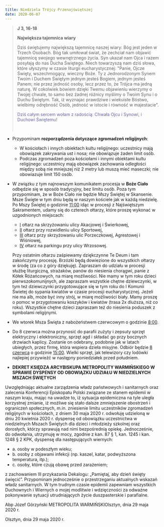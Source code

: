 ```yaml
---
title: Niedziela Trójcy Przenajświętszej
date: 2020-06-07
---
```


> **J 3, 16-18**
>
> **Największa tajemnica wiary**
>
> Dziś świętujemy największą tajemnicę naszej wiary: Bóg jest jeden w Trzech Osobach. Bóg tak umiłował świat, że zechciał nam objawić tajemnicę swojego wewnętrznego życia. Syn ukazał nam Ojca i razem posyłają do nas Ducha Świętego. Niech towarzyszą nam dziś słowa, które ułyszymy w czasie liturgii eucharystycznej: "Panie, Ojcze Święty, wszechmogący, wieczny Boże. Ty z Jednorodzonym Synem Twoim i Duchem Świętym jednym jesteś Bogiem, jednym jesteś Panem; nie przez jedność osoby, lecz przez to, że Trójca ma jedną naturę. W cokolwiek bowiem dzięki Twemu objawieniu wierzymy o Twojej chwale, to samo bez żadnej różnicy myślimy o Twoim Synu i o Duchu Świętym. Tak, iż wyznajac prawdziwe i wiekuiste Bóstwo, wielbimy odrębność Osób, jedność w istocie i równość w majestacie".
>
> <span style="color: #666699;">Dziś całym sercem wołam z radością: Chwała Ojcu i Synowi, i Duchowi Świętemu! </span>
>
> &nbsp;

- Przypominam **rozporządzenia dotyczące zgromadzeń religijnych**:
  - W kościołach i innych obiektach kultu religijnego: uczestnicy mają obowiązek zakrywania ust i nosa; nie obowiązuje żaden limit osób.
  - Podczas zgromadzeń poza kościołami i innymi obiektami kultu religijnego: uczestnicy mają obowiązek zachowania odległości między sobą nie mniejszej niż 2 metry lub muszą mieć maseczki; nie obowiazuje limit 150 osób.
- W związku z tym najnowszym komunikatem procesja w **Boże Ciało** odbędzie się w sposób tradycyjny, bez limitu osób. Poza tym przypominam, że w Boże Ciało nie będzie Mszy Świętej w Skansenie. Msze Święte w tym dniu będą w naszym kościele jak w każdą niedzielę. Po Mszy Świętej o godzinie <u>11:00</u> idąc w procesji z Najświętszym Sakramentem, udamy się do czterech ołtarzy, które proszę wykonać w uzgodnionych miejscach:
  - <u>I</u> ołtarz na skrzyżowaniu ulicy Akacjowej i Świerkowej,
  - <u>II</u> ołtarz przy rozwidleniu ulicy Sportowej,
  - <u>III</u> ołtarz przy skrzyżowaniu ulic Porzeczkowej, Agrestowej i Wiśniowej,
  - <u>IV</u> ołtarz na parkingu przy ulicy Wrzosowej.

  Przy ostatnim ołtarzu zaśpiewamy dziękczynne Te Deum i tam zakończymy procesję. Brzózki będą dowiezione do wszystkich ołtarzy w środę (za co z góry dziękuję). Zapraszam do udziału w procesji służbę liturgiczną, strażaków, panów do niesienia chorągwi, panie z Kółek Różańcowych, na miarę możliwości. Nie mamy w tym roku dzieci pierwszokomunijnych, ale zapraszam wszystkie chętne dziewczynki, w tym też dziewczynki przygotowujące się w tym roku do I Komunii Świetej do sypania kwiatów w czasie procesji eucharystycznej. Jeżeli nie ma alb, może być inny strój, w miarę możliwości biały. Mamy proszę o pomoc w przygotowaniu koszyków i kwiatów (trasa 2x dluższa, niż co roku). Wszystkie chętne dzieci zapraszam też do niesienia poduszek z symbolami religijnymi.

- We wtorek Msza Święta z nabożeństwem czerwcowym o godzinie <u>8:00</u>.
- Do 8 czerwca można przynosić do parafii zużyty i zepsuty sprzęt elektryczny i elektroniczny, sprzęt agd i składać go przy bocznych drzwiach kaplicy. Zostanie on odebrany, podobnie jak w latach ubiegłych, przez firmę, która wspiera dzieła misyjne. Odbiór będzie <u>8 czerwca</u> o godzinie <u>15:00</u>. Wielki sprzęt, jak telewizory czy lodówki najlepiej przywieźć w następny poniedziałek przed południem.


- **DEKRET KSIĘDZA ARCYBISKUPA METROPOLITY WARMIŃSKIEGO W SPRAWIE DYSPENSY OD OBOWIĄZKU UDZIAŁU W NIEDZIELNYCH MSZACH ŚWIĘTYCH**

Uwzględniając aktualne zarządzenia władz państwowych i sanitarnych oraz zalecenia Konferencji Episkopatu Polski związane ze stanem epidemii w naszym kraju, mając na uwadze to, iż sytuacja epidemiczna na tyle uległa korzystnej zmianie, iż możliwe się stało dalsze zmniejszenie obostrzeń i ograniczeń społecznych, m.in. zniesienie limitu uczestników zgromadzeń religijnych w kościołach, z dniem 30 maja 2020 r. odwołuję udzieloną w dniu 20 kwietnia 2020 r. dyspensę od obowiązku uczestnictwa w niedzielnych Mszach Świętych dla dzieci i młodzieży szkolnej oraz dorosłych, którzy sprawują nad nimi bezpośrednią opiekę.
Jednocześnie, do odwołania, utrzymuję w mocy, zgodnie z kan. 87 § 1, kan. 1245 i kan. 1248 § 2 KPK, dyspensę dla następujących wiernych:
  - a. osoby w podeszłym wieku;
  - b. osoby z objawami infekcji (np. kaszel, katar, podwyższona temperatura, itp.);
  - c. osoby, które czują obawę przed zarażeniem;

z zachowaniem III przykazania Dekalogu: „Pamiętaj, aby dzień święty święcić”.
Przypominam jednocześnie o przestrzeganiu aktualnych wskazań władz sanitarnych.
W tym trudnym czasie epidemii zapewniam wszystkich Duchownych i Wiernych o mojej modlitwie i wdzięczności za odważne pokonywanie sytuacji utrudniających życie duszpasterskie i parafialne.

Abp Józef Górzyński
METROPOLITA WARMIŃSKIOlsztyn, dnia 29 maja 2020 r.

Olsztyn, dnia 29 maja 2020 r.
